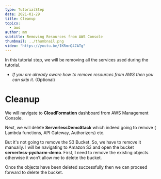 ```yaml
---
type: TutorialStep
date: 2021-01-29
title: Cleanup
topics:
  - aws
author: mm
subtitle: Removing Resources from AWS Console
thumbnail: ../thumbnail.png
video: "https://youtu.be/IKRmrQ47ATg"
---
```


In this tutorial step, we will be removing all the services used during the tutorial.

- _If you are already aware how to remove resources from AWS then you can skip it._ (Optional)

# Cleanup

We will navigate to **CloudFormation** dashboard from AWS Management Console.

Next, we will delete **ServerlessDemoStack** which indeed going to remove ( Lambda functions, API Gateway, Authorizers) etc.

But it's not going to remove the S3 Bucket. So, we have to remove it manually. I will be navigating to Amazon S3 and open the bucket **serverless-pycharm-demo**.
First, I need to remove the existing objects otherwise it won’t allow me to delete the bucket.

Once the objects have been deleted successfully then we can proceed forward to delete the bucket.
